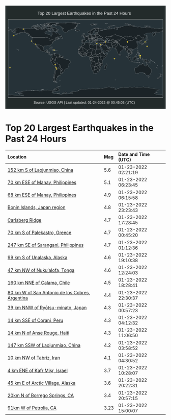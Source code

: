 ![Map](./map.png)

# Top 20 Largest Earthquakes in the Past 24 Hours

| Location | Mag | Date and Time (UTC) |
|:---|:---|:---|
| [152 km S of Laojunmiao, China](https://earthquake.usgs.gov/earthquakes/eventpage/us7000gebb) | 5.6 | 01-23-2022 02:21:19 |
| [70 km ESE of Manay, Philippines](https://earthquake.usgs.gov/earthquakes/eventpage/us7000gecb) | 5.1 | 01-23-2022 06:23:45 |
| [68 km ESE of Manay, Philippines](https://earthquake.usgs.gov/earthquakes/eventpage/us7000geca) | 4.9 | 01-23-2022 06:15:58 |
| [Bonin Islands, Japan region](https://earthquake.usgs.gov/earthquakes/eventpage/us7000gefx) | 4.8 | 01-23-2022 23:23:43 |
| [Carlsberg Ridge](https://earthquake.usgs.gov/earthquakes/eventpage/us7000geem) | 4.7 | 01-23-2022 17:28:45 |
| [70 km S of Palekastro, Greece](https://earthquake.usgs.gov/earthquakes/eventpage/us7000geaw) | 4.7 | 01-23-2022 00:45:20 |
| [247 km SE of Sarangani, Philippines](https://earthquake.usgs.gov/earthquakes/eventpage/us7000geaz) | 4.7 | 01-23-2022 01:12:36 |
| [99 km S of Unalaska, Alaska](https://earthquake.usgs.gov/earthquakes/eventpage/us7000geew) | 4.6 | 01-23-2022 19:10:38 |
| [47 km NW of Nuku‘alofa, Tonga](https://earthquake.usgs.gov/earthquakes/eventpage/us7000gedn) | 4.6 | 01-23-2022 12:24:03 |
| [160 km NNE of Calama, Chile](https://earthquake.usgs.gov/earthquakes/eventpage/us7000gees) | 4.5 | 01-23-2022 18:28:41 |
| [80 km W of San Antonio de los Cobres, Argentina](https://earthquake.usgs.gov/earthquakes/eventpage/us7000gefn) | 4.4 | 01-23-2022 22:30:37 |
| [39 km NNW of Ryōtsu-minato, Japan](https://earthquake.usgs.gov/earthquakes/eventpage/us7000geay) | 4.3 | 01-23-2022 00:57:23 |
| [14 km SSE of Corani, Peru](https://earthquake.usgs.gov/earthquakes/eventpage/us7000gebs) | 4.3 | 01-23-2022 04:12:32 |
| [14 km N of Anse Rouge, Haiti](https://earthquake.usgs.gov/earthquakes/eventpage/us7000gedf) | 4.3 | 01-23-2022 11:06:50 |
| [147 km SSW of Laojunmiao, China](https://earthquake.usgs.gov/earthquakes/eventpage/us7000gebn) | 4.2 | 01-23-2022 03:58:52 |
| [10 km NW of Tabriz, Iran](https://earthquake.usgs.gov/earthquakes/eventpage/us7000geby) | 4.1 | 01-23-2022 04:30:52 |
| [4 km ENE of Kafr Miṣr, Israel](https://earthquake.usgs.gov/earthquakes/eventpage/us7000gefv) | 3.7 | 01-23-2022 10:28:07 |
| [45 km E of Arctic Village, Alaska](https://earthquake.usgs.gov/earthquakes/eventpage/ak02212deftf) | 3.6 | 01-23-2022 20:22:31 |
| [20km N of Borrego Springs, CA](https://earthquake.usgs.gov/earthquakes/eventpage/ci39921383) | 3.4 | 01-23-2022 20:57:15 |
| [91km W of Petrolia, CA](https://earthquake.usgs.gov/earthquakes/eventpage/nc73682241) | 3.23 | 01-23-2022 15:00:07 |
